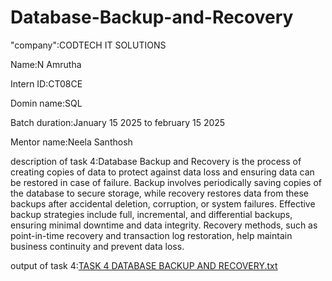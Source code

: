 # Database-Backup-and-Recovery

"company":CODTECH IT SOLUTIONS

Name:N Amrutha

Intern ID:CT08CE

Domin name:SQL

Batch duration:January 15 2025 to february 15 2025

Mentor name:Neela Santhosh

description of task 4:Database Backup and Recovery is the process of creating copies of data to protect against data loss and ensuring data can be restored in case of failure. Backup involves periodically saving copies of the database to secure storage, while recovery restores data from these backups after accidental deletion, corruption, or system failures. Effective backup strategies include full, incremental, and differential backups, ensuring minimal downtime and data integrity. Recovery methods, such as point-in-time recovery and transaction log restoration, help maintain business continuity and prevent data loss.

output of task 4:[TASK 4 DATABASE BACKUP AND RECOVERY.txt](https://github.com/user-attachments/files/18734433/TASK.4.DATABASE.BACKUP.AND.RECOVERY.txt)
